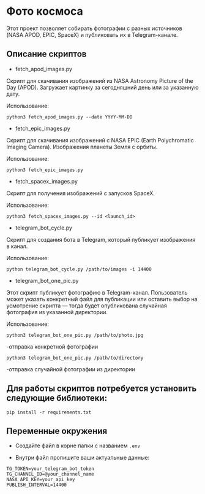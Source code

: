 # Фото космоса

Этот проект позволяет собирать фотографии с разных источников (NASA APOD, EPIC, SpaceX) и публиковать их в Telegram-канале.

## Описание скриптов

- fetch_apod_images.py
  
Скрипт для скачивания изображений из NASA Astronomy Picture of the Day (APOD). Загружает картинку за сегодняшний день или за указанную дату.

Использование:
```
python3 fetch_apod_images.py --date YYYY-MM-DD
```
- fetch_epic_images.py
  
Скрипт для скачивания изображений с NASA EPIC (Earth Polychromatic Imaging Camera). Изображения планеты Земля с орбиты.

Использование:
```
python3 fetch_epic_images.py
```
- fetch_spacex_images.py
  
Скрипт для получения изображений с запусков SpaceX.

Использование:
```
python3 fetch_spacex_images.py --id <launch_id>
```
- telegram_bot_cycle.py

Скрипт для создания бота в Telegram, который публикует изображения в канал.

Использование:
```
python telegram_bot_cycle.py /path/to/images -i 14400
```
- telegram_bot_one_pic.py

Этот скрипт публикует фотографию в Telegram-канал. Пользователь может указать конкретный файл для публикации или оставить выбор на усмотрение скрипта — тогда будет опубликована случайная фотография из указанной директории.

Использование:
```
python3 telegram_bot_one_pic.py /path/to/photo.jpg
```
-отправка конкретной фотографии
```
python3 telegram_bot_one_pic.py /path/to/directory
```
-отправка случайной фотографии из директории

## Для работы скриптов потребуется установить следующие библиотеки:
```
pip install -r requirements.txt
```
## Переменные окружения

- Создайте файл в корне папки с названием `.env`
  
- Внутри файл пропишите ваши актуальные данные:

```
TG_TOKEN=your_telegram_bot_token
TG_CHANNEL_ID=@your_channel_name
NASA_API_KEY=your_api_key
PUBLISH_INTERVAL=14400 
```
